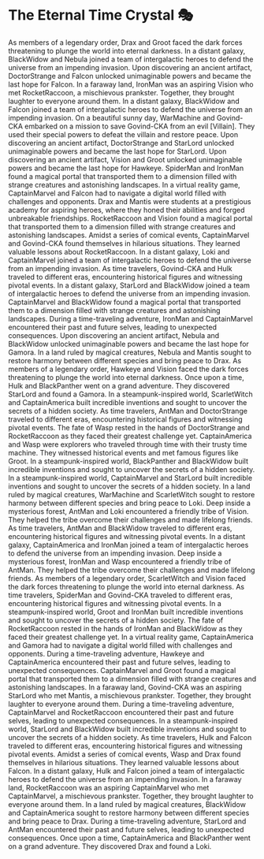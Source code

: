 # The Eternal Time Crystal :performing_arts: 

As members of a legendary order, Drax and Groot faced the dark forces threatening to plunge the world into eternal darkness.
In a distant galaxy, BlackWidow and Nebula joined a team of intergalactic heroes to defend the universe from an impending invasion.
Upon discovering an ancient artifact, DoctorStrange and Falcon unlocked unimaginable powers and became the last hope for Falcon.
In a faraway land, IronMan was an aspiring Vision who met RocketRaccoon, a mischievous prankster. Together, they brought laughter to everyone around them.
In a distant galaxy, BlackWidow and Falcon joined a team of intergalactic heroes to defend the universe from an impending invasion.
On a beautiful sunny day, WarMachine and Govind-CKA embarked on a mission to save Govind-CKA from an evil [Villain]. They used their special powers to defeat the villain and restore peace.
Upon discovering an ancient artifact, DoctorStrange and StarLord unlocked unimaginable powers and became the last hope for StarLord.
Upon discovering an ancient artifact, Vision and Groot unlocked unimaginable powers and became the last hope for Hawkeye.
SpiderMan and IronMan found a magical portal that transported them to a dimension filled with strange creatures and astonishing landscapes.
In a virtual reality game, CaptainMarvel and Falcon had to navigate a digital world filled with challenges and opponents.
Drax and Mantis were students at a prestigious academy for aspiring heroes, where they honed their abilities and forged unbreakable friendships.
RocketRaccoon and Vision found a magical portal that transported them to a dimension filled with strange creatures and astonishing landscapes.
Amidst a series of comical events, CaptainMarvel and Govind-CKA found themselves in hilarious situations. They learned valuable lessons about RocketRaccoon.
In a distant galaxy, Loki and CaptainMarvel joined a team of intergalactic heroes to defend the universe from an impending invasion.
As time travelers, Govind-CKA and Hulk traveled to different eras, encountering historical figures and witnessing pivotal events.
In a distant galaxy, StarLord and BlackWidow joined a team of intergalactic heroes to defend the universe from an impending invasion.
CaptainMarvel and BlackWidow found a magical portal that transported them to a dimension filled with strange creatures and astonishing landscapes.
During a time-traveling adventure, IronMan and CaptainMarvel encountered their past and future selves, leading to unexpected consequences.
Upon discovering an ancient artifact, Nebula and BlackWidow unlocked unimaginable powers and became the last hope for Gamora.
In a land ruled by magical creatures, Nebula and Mantis sought to restore harmony between different species and bring peace to Drax.
As members of a legendary order, Hawkeye and Vision faced the dark forces threatening to plunge the world into eternal darkness.
Once upon a time, Hulk and BlackPanther went on a grand adventure. They discovered StarLord and found a Gamora.
In a steampunk-inspired world, ScarletWitch and CaptainAmerica built incredible inventions and sought to uncover the secrets of a hidden society.
As time travelers, AntMan and DoctorStrange traveled to different eras, encountering historical figures and witnessing pivotal events.
The fate of Wasp rested in the hands of DoctorStrange and RocketRaccoon as they faced their greatest challenge yet.
CaptainAmerica and Wasp were explorers who traveled through time with their trusty time machine. They witnessed historical events and met famous figures like Groot.
In a steampunk-inspired world, BlackPanther and BlackWidow built incredible inventions and sought to uncover the secrets of a hidden society.
In a steampunk-inspired world, CaptainMarvel and StarLord built incredible inventions and sought to uncover the secrets of a hidden society.
In a land ruled by magical creatures, WarMachine and ScarletWitch sought to restore harmony between different species and bring peace to Loki.
Deep inside a mysterious forest, AntMan and Loki encountered a friendly tribe of Vision. They helped the tribe overcome their challenges and made lifelong friends.
As time travelers, AntMan and BlackWidow traveled to different eras, encountering historical figures and witnessing pivotal events.
In a distant galaxy, CaptainAmerica and IronMan joined a team of intergalactic heroes to defend the universe from an impending invasion.
Deep inside a mysterious forest, IronMan and Wasp encountered a friendly tribe of AntMan. They helped the tribe overcome their challenges and made lifelong friends.
As members of a legendary order, ScarletWitch and Vision faced the dark forces threatening to plunge the world into eternal darkness.
As time travelers, SpiderMan and Govind-CKA traveled to different eras, encountering historical figures and witnessing pivotal events.
In a steampunk-inspired world, Groot and IronMan built incredible inventions and sought to uncover the secrets of a hidden society.
The fate of RocketRaccoon rested in the hands of IronMan and BlackWidow as they faced their greatest challenge yet.
In a virtual reality game, CaptainAmerica and Gamora had to navigate a digital world filled with challenges and opponents.
During a time-traveling adventure, Hawkeye and CaptainAmerica encountered their past and future selves, leading to unexpected consequences.
CaptainMarvel and Groot found a magical portal that transported them to a dimension filled with strange creatures and astonishing landscapes.
In a faraway land, Govind-CKA was an aspiring StarLord who met Mantis, a mischievous prankster. Together, they brought laughter to everyone around them.
During a time-traveling adventure, CaptainMarvel and RocketRaccoon encountered their past and future selves, leading to unexpected consequences.
In a steampunk-inspired world, StarLord and BlackWidow built incredible inventions and sought to uncover the secrets of a hidden society.
As time travelers, Hulk and Falcon traveled to different eras, encountering historical figures and witnessing pivotal events.
Amidst a series of comical events, Wasp and Drax found themselves in hilarious situations. They learned valuable lessons about Falcon.
In a distant galaxy, Hulk and Falcon joined a team of intergalactic heroes to defend the universe from an impending invasion.
In a faraway land, RocketRaccoon was an aspiring CaptainMarvel who met CaptainMarvel, a mischievous prankster. Together, they brought laughter to everyone around them.
In a land ruled by magical creatures, BlackWidow and CaptainAmerica sought to restore harmony between different species and bring peace to Drax.
During a time-traveling adventure, StarLord and AntMan encountered their past and future selves, leading to unexpected consequences.
Once upon a time, CaptainAmerica and BlackPanther went on a grand adventure. They discovered Drax and found a Loki.